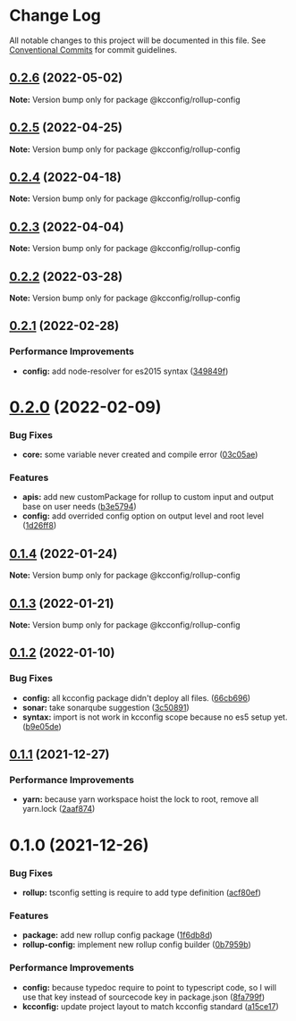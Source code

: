 # Change Log

All notable changes to this project will be documented in this file.
See [Conventional Commits](https://conventionalcommits.org) for commit guidelines.

## [0.2.6](https://github.com/kamontat/kcutils/compare/@kcconfig/rollup-config@0.2.5...@kcconfig/rollup-config@0.2.6) (2022-05-02)

**Note:** Version bump only for package @kcconfig/rollup-config





## [0.2.5](https://github.com/kamontat/kcutils/compare/@kcconfig/rollup-config@0.2.4...@kcconfig/rollup-config@0.2.5) (2022-04-25)

**Note:** Version bump only for package @kcconfig/rollup-config





## [0.2.4](https://github.com/kamontat/kcutils/compare/@kcconfig/rollup-config@0.2.3...@kcconfig/rollup-config@0.2.4) (2022-04-18)

**Note:** Version bump only for package @kcconfig/rollup-config





## [0.2.3](https://github.com/kamontat/kcutils/compare/@kcconfig/rollup-config@0.2.2...@kcconfig/rollup-config@0.2.3) (2022-04-04)

**Note:** Version bump only for package @kcconfig/rollup-config





## [0.2.2](https://github.com/kamontat/kcutils/compare/@kcconfig/rollup-config@0.2.1...@kcconfig/rollup-config@0.2.2) (2022-03-28)

**Note:** Version bump only for package @kcconfig/rollup-config





## [0.2.1](https://github.com/kamontat/kcutils/compare/@kcconfig/rollup-config@0.2.0...@kcconfig/rollup-config@0.2.1) (2022-02-28)


### Performance Improvements

* **config:** add node-resolver for es2015 syntax ([349849f](https://github.com/kamontat/kcutils/commit/349849f6afdfcc508f1552b95b2d8a3a0f661793))





# [0.2.0](https://github.com/kamontat/kcutils/compare/@kcconfig/rollup-config@0.1.4...@kcconfig/rollup-config@0.2.0) (2022-02-09)


### Bug Fixes

* **core:** some variable never created and compile error ([03c05ae](https://github.com/kamontat/kcutils/commit/03c05ae1f25e1e6cd84ddf19e683df43e303a2e6))


### Features

* **apis:** add new customPackage for rollup to custom input and output base on user needs ([b3e5794](https://github.com/kamontat/kcutils/commit/b3e5794cc4cb5c92027c864633025f59ced8335d))
* **config:** add overrided config option on output level and root level ([1d26ff8](https://github.com/kamontat/kcutils/commit/1d26ff8da48802ca1505e2092c0d51e49e7e1187))





## [0.1.4](https://github.com/kamontat/kcutils/compare/@kcconfig/rollup-config@0.1.3...@kcconfig/rollup-config@0.1.4) (2022-01-24)

**Note:** Version bump only for package @kcconfig/rollup-config





## [0.1.3](https://github.com/kamontat/kcutils/compare/@kcconfig/rollup-config@0.1.2...@kcconfig/rollup-config@0.1.3) (2022-01-21)

**Note:** Version bump only for package @kcconfig/rollup-config





## [0.1.2](https://github.com/kamontat/kcutils/compare/@kcconfig/rollup-config@0.1.1...@kcconfig/rollup-config@0.1.2) (2022-01-10)


### Bug Fixes

* **config:** all kcconfig package didn't deploy all files. ([66cb696](https://github.com/kamontat/kcutils/commit/66cb6968b0ad2917b53477dd5f9fec3fba97a5ff))
* **sonar:** take sonarqube suggestion ([3c50891](https://github.com/kamontat/kcutils/commit/3c508912543396fda4ee7e93ed6226c8c0770cdc))
* **syntax:** import is not work in kcconfig scope because no es5 setup yet. ([b9e05de](https://github.com/kamontat/kcutils/commit/b9e05deeca8471df7212f710a33e075a2d8b9d5b))





## [0.1.1](https://github.com/kamontat/kcutils/compare/@kcconfig/rollup-config@0.1.0...@kcconfig/rollup-config@0.1.1) (2021-12-27)


### Performance Improvements

* **yarn:** because yarn workspace hoist the lock to root, remove all yarn.lock ([2aaf874](https://github.com/kamontat/kcutils/commit/2aaf87404c68f6b7f1ad8deb5984b5e00ba6085e))





# 0.1.0 (2021-12-26)


### Bug Fixes

* **rollup:** tsconfig setting is require to add type definition ([acf80ef](https://github.com/kamontat/kcutils/commit/acf80ef331e9b9633a8438075b03138ff038bb80))


### Features

* **package:** add new rollup config package ([1f6db8d](https://github.com/kamontat/kcutils/commit/1f6db8d228d6a4d8c6154754ac11386fdc34ad1f))
* **rollup-config:** implement new rollup config builder ([0b7959b](https://github.com/kamontat/kcutils/commit/0b7959bcccb87febc84b91e4c4100e6024a04d19))


### Performance Improvements

* **config:** because typedoc require to point to typescript code, so I will use that key instead of sourcecode key in package.json ([8fa799f](https://github.com/kamontat/kcutils/commit/8fa799f4320e7cb203fc100da842b51d56e52aed))
* **kcconfig:** update project layout to match kcconfig standard ([a15ce17](https://github.com/kamontat/kcutils/commit/a15ce17b2e93d10ecb9c883a897f2e305893ef58))
